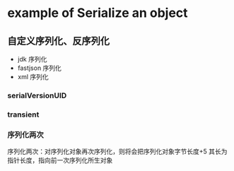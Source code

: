 # example of Serialize an object

## 自定义序列化、反序列化
- jdk 序列化
- fastjson 序列化
- xml 序列化

### serialVersionUID
### transient
### 序列化两次 
序列化两次：对序列化对象再次序列化，则将会把序列化对象字节长度+5
其长为指针长度，指向前一次序列化所生对象

## 